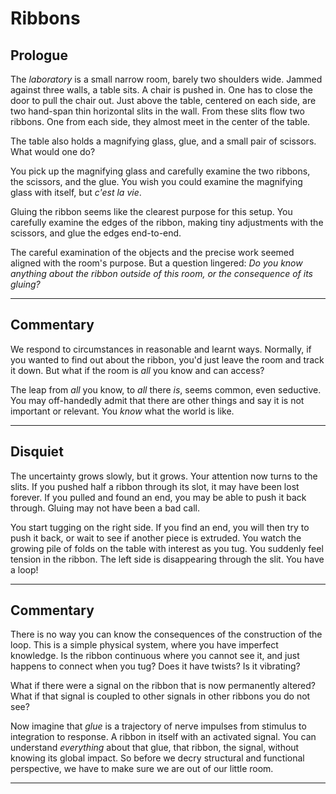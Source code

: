 # Ribbons

## Prologue

The *laboratory* is a small narrow room, barely two shoulders wide. Jammed against three walls, a table sits. A chair is pushed in. One has to close the door to pull the chair out. Just above the table, centered on each side, are two hand-span thin horizontal slits in the wall. From these slits flow two ribbons. One from each side, they almost meet in the center of the table.

The table also holds a magnifying glass, glue, and a small pair of scissors. What would one do?

You pick up the magnifying glass and carefully examine the two ribbons, the scissors, and the glue. You wish you could examine the magnifying glass with itself, but *c'est la vie*.

Gluing the ribbon seems like the clearest purpose for this setup. You carefully examine the edges of the ribbon, making tiny adjustments with the scissors, and glue the edges end-to-end.

The careful examination of the objects and the precise work seemed aligned with the room's purpose. But a question lingered: *Do you know anything about the ribbon outside of this room, or the consequence of its gluing?*

---

## Commentary

We respond to circumstances in reasonable and learnt ways. Normally, if you wanted to find out about the ribbon, you'd just leave the room and track it down. But what if the room is *all* you know and can access?

The leap from *all* you know, to *all* there *is*, seems common, even seductive. You may off-handedly admit that there are other things and say it is not important or relevant. You *know* what the world is like.

---

## Disquiet

The uncertainty grows slowly, but it grows. Your attention now turns to the slits. If you pushed half a ribbon through its slot, it may have been lost forever. If you pulled and found an end, you may be able to push it back through. Gluing may not have been a bad call.

You start tugging on the right side. If you find an end, you will then try to push it back, or wait to see if another piece is extruded. You watch the growing pile of folds on the table with interest as you tug. You suddenly feel tension in the ribbon. The left side is disappearing through the slit. You have a loop!

---

## Commentary

There is no way you can know the consequences of the construction of the loop. This is a simple physical system, where you have imperfect knowledge. Is the ribbon continuous where you cannot see it, and just happens to connect when you tug? Does it have twists? Is it vibrating?

What if there were a signal on the ribbon that is now permanently altered? What if that signal is coupled to other signals in other ribbons you do not see?

Now imagine that *glue* is a trajectory of nerve impulses from stimulus to integration to response. A ribbon in itself with an activated signal. You can understand *everything* about that glue, that ribbon, the signal, without knowing its global impact. So before we decry structural and functional perspective, we have to make sure we are out of our little room.

---
